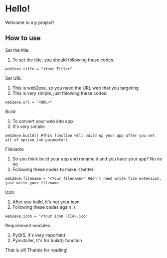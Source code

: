 # Hello!
Welcome to my project!

## How to use

Set the title
1) To set the title, you should following these codes:
```
web2exe.title = "<Your Title>"
```


Set URL
1) This is web2exe, so you need the URL web that you targeting
2) This is very simple, just folowing these codes:
```
web2exe.url = "<URL>"
```


Build
1) To convert your web into app
2) It's very simple:
```
web2exe.build() #This function will build up your app after you set all of option (no parameter)
```


Filename
1) So you think build your app and rename it and you have your app? No no no
2) Following these codes to make it better:
```
web2exe.filename = "<Your filename>" #don't need write file extension, just write your filename
```


Icon
1) After you build, it's not your icon
2) Following these codes again :) :
```
web2exe.icon = "<Your Icon File>.ico"
```


Requirement modules
1) PyQt5, It's very important
2) Pyinstaller, It's for build() function


That is all!
Thanks for reading!
